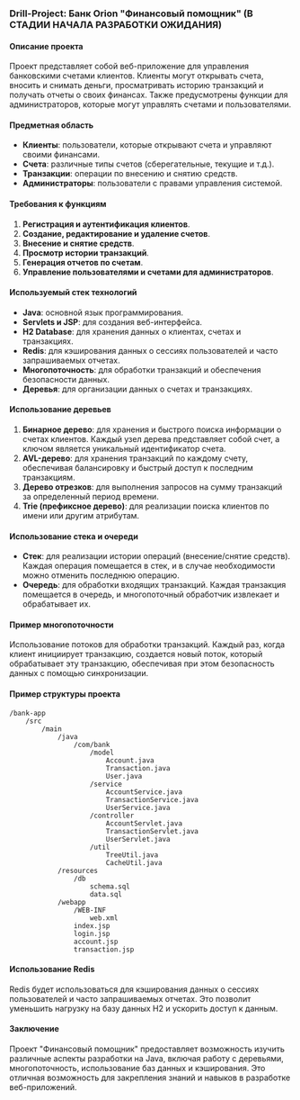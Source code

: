 ### Drill-Project: Банк Orion "Финансовый помощник" (В СТАДИИ НАЧАЛА РАЗРАБОТКИ ОЖИДАНИЯ)

#### Описание проекта
Проект представляет собой веб-приложение для управления банковскими счетами клиентов. Клиенты могут открывать счета, вносить и снимать деньги, просматривать историю транзакций и получать отчеты о своих финансах. Также предусмотрены функции для администраторов, которые могут управлять счетами и пользователями.

#### Предметная область
- **Клиенты**: пользователи, которые открывают счета и управляют своими финансами.
- **Счета**: различные типы счетов (сберегательные, текущие и т.д.).
- **Транзакции**: операции по внесению и снятию средств.
- **Администраторы**: пользователи с правами управления системой.

#### Требования к функциям
1. **Регистрация и аутентификация клиентов**.
2. **Создание, редактирование и удаление счетов**.
3. **Внесение и снятие средств**.
4. **Просмотр истории транзакций**.
5. **Генерация отчетов по счетам**.
6. **Управление пользователями и счетами для администраторов**.

#### Используемый стек технологий
- **Java**: основной язык программирования.
- **Servlets и JSP**: для создания веб-интерфейса.
- **H2 Database**: для хранения данных о клиентах, счетах и транзакциях.
- **Redis**: для кэширования данных о сессиях пользователей и часто запрашиваемых отчетах.
- **Многопоточность**: для обработки транзакций и обеспечения безопасности данных.
- **Деревья**: для организации данных о счетах и транзакциях.

#### Использование деревьев
1. **Бинарное дерево**: для хранения и быстрого поиска информации о счетах клиентов. Каждый узел дерева представляет собой счет, а ключом является уникальный идентификатор счета.
2. **AVL-дерево**: для хранения транзакций по каждому счету, обеспечивая балансировку и быстрый доступ к последним транзакциям.
3. **Дерево отрезков**: для выполнения запросов на сумму транзакций за определенный период времени.
4. **Trie (префиксное дерево)**: для реализации поиска клиентов по имени или другим атрибутам.

#### Использование стека и очереди
- **Стек**: для реализации истории операций (внесение/снятие средств). Каждая операция помещается в стек, и в случае необходимости можно отменить последнюю операцию.
- **Очередь**: для обработки входящих транзакций. Каждая транзакция помещается в очередь, и многопоточный обработчик извлекает и обрабатывает их.

#### Пример многопоточности
Использование потоков для обработки транзакций. Каждый раз, когда клиент инициирует транзакцию, создается новый поток, который обрабатывает эту транзакцию, обеспечивая при этом безопасность данных с помощью синхронизации.

#### Пример структуры проекта
```
/bank-app
    /src
        /main
            /java
                /com/bank
                    /model
                        Account.java
                        Transaction.java
                        User.java
                    /service
                        AccountService.java
                        TransactionService.java
                        UserService.java
                    /controller
                        AccountServlet.java
                        TransactionServlet.java
                        UserServlet.java
                    /util
                        TreeUtil.java
                        CacheUtil.java
            /resources
                /db
                    schema.sql
                    data.sql
            /webapp
                /WEB-INF
                    web.xml
                index.jsp
                login.jsp
                account.jsp
                transaction.jsp
```

#### Использование Redis
Redis будет использоваться для кэширования данных о сессиях пользователей и часто запрашиваемых отчетах. Это позволит уменьшить нагрузку на базу данных H2 и ускорить доступ к данным.

#### Заключение
Проект "Финансовый помощник" предоставляет возможность изучить различные аспекты разработки на Java, включая работу с деревьями, многопоточность, использование баз данных и кэширования. Это отличная возможность для закрепления знаний и навыков в разработке веб-приложений.
